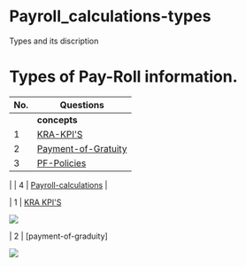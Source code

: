 # Payroll_calculations-types
Types and its discription 

# Types of Pay-Roll information.



| No.| Questions                                                                                                                                                                   |
| ---| ----------------------------------------------------------------------------------------------------------------------------------------------------------------------------------------------------------------------------------------------------------------------|
|    | **concepts**                                                                                                                                                          |                                                                                                                                                                    
| 1  | [KRA-KPI'S](#)                                                                                                                                             |
| 2  | [Payment-of-Gratuity](#)                                                                                                                                               |
| 3  | [PF-Policies](#)    
|
| 4  | [Payroll-calculations](#)                                                                                                                                                   |



| 1  | [KRA KPI'S](#) 

![](./inputfoder/image1.png)


| 2 | [payment-of-graduity]

![](./inputfolder/image1.png)
